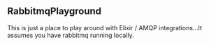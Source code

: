 ## RabbitmqPlayground

This is just a place to play around with Elixir / AMQP integrations...It assumes
you have rabbitmq running locally.
